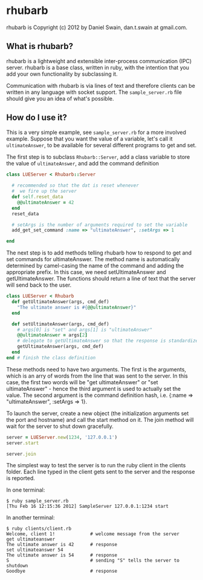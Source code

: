 rhubarb
==================

rhubarb is Copyright (c) 2012 by Daniel Swain, dan.t.swain at gmail.com.

What is rhubarb?
------------------

rhubarb is a lightweight and extensible inter-process communication (IPC) server.  rhubarb is a base class, written in ruby, with the intention that you add your own functionality by subclassing it.  

Communication with rhubarb is via lines of text and therefore clients can be written in any language with socket support.  The `sample_server.rb` file should give you an idea of what's possible.

How do I use it?
------------------

This is a very simple example, see `sample_server.rb` for a more involved example.  Suppose that you want the value of a variable, let's call it `ultimateAnswer`, to be available for several different programs to get and set.

The first step is to subclass `Rhubarb::Server`, add a class variable to store the value of `ultimateAnswer`, and add the command definition

```ruby
class LUEServer < Rhubarb::Server
 
  # recommended so that the dat is reset whenever
  #  we fire up the server
  def self.reset_data
    @@ultimateAnswer = 42
  end
  reset_data

  # setArgs is the number of arguments required to set the variable
  add_get_set_command :name => "ultimateAnswer", :setArgs => 1

end
```
     
The next step is to add methods telling rhubarb how to respond to get and set commands for ultimateAnswer.  The method name is automatically determined by camel-casing the name of the command and adding the appropriate prefix.  In this case, we need setUltimateAnswer and getUltimateAnswer.  The functions should return a line of text that the server will send back to the user.

```ruby
class LUEServer < Rhubarb
  def getUltimateAnswer(args, cmd_def)
    "The ultimate answer is #{@@ultimateAnswer}"
  end

  def setUltimateAnswer(args, cmd_def)
    # args[0] is "set" and args[1] is "ultimateAnswer"
    @@ultimateAnswer = args[2]
    # delegate to getUltimateAnswer so that the response is standardized
    getUltimateAnswer(args, cmd_def)
  end
end # finish the class definition
```

These methods need to have two arguments.  The first is the arguments, which is an arry of words from the line that was sent to the server.  In this case, the first two words will be "get ultimateAnswer" or "set ultimateAnswer" - hence the third argument is used to actually set the value.  The second argument is the command definition hash, i.e. {:name => "ultimateAnswer", :setArgs => 1}.

To launch the server, create a new object (the initialization arguments set the port and hostname) and call the start method on it.  The join method will wait for the server to shut down gracefully.

```ruby
server = LUEServer.new(1234, '127.0.0.1')
server.start

server.join
```

The simplest way to test the server is to run the ruby client in the clients folder.  Each line typed in the client gets sent to the server and the response is reported.

In one terminal:

    $ ruby sample_server.rb
    [Thu Feb 16 12:15:36 2012] SampleServer 127.0.0.1:1234 start
    
In another terminal:

    $ ruby clients/client.rb
    Welcome, client 1!             # welcome message from the server
    get ultimateanswer
    The ultimate answer is 42      # response
    set ultimateanswer 54
    The ultimate answer is 54      # response
    S                              # sending "S" tells the server to shutdown
    Goodbye                        # response

